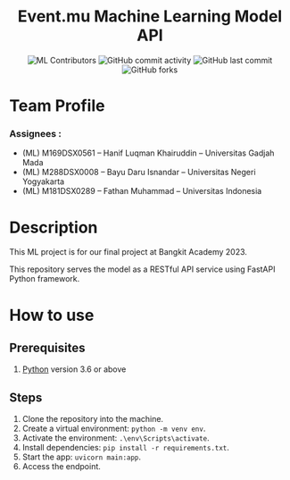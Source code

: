 <div align="center">
    <h1>Event.mu Machine Learning Model API</h1>
</div>
<div align="center">

![ML Contributors](https://img.shields.io/github/contributors/Bangkit-Capstone-CR23-PR565/ML-Model-API?color=red)
![GitHub commit activity](https://img.shields.io/github/commit-activity/m/Bangkit-Capstone-CR23-PR565/ML-Model-API)
![GitHub last commit](https://img.shields.io/github/last-commit/Bangkit-Capstone-CR23-PR565/ML-Model-API)
![GitHub forks](https://img.shields.io/github/forks/Bangkit-Capstone-CR23-PR565/ML-Model-API)
</div>

# Team Profile

### Assignees :

* (ML) M169DSX0561 – Hanif Luqman Khairuddin – Universitas Gadjah Mada
* (ML) M288DSX0008 – Bayu Daru Isnandar – Universitas Negeri Yogyakarta
* (ML) M181DSX0289 – Fathan Muhammad – Universitas Indonesia

# Description
This ML project is for our final project at Bangkit Academy 2023.

This repository serves the model as a RESTful API service using FastAPI Python framework.

# How to use
## Prerequisites
1. [Python](https://www.python.org/downloads/) version 3.6 or above

## Steps
1. Clone the repository into the machine.
1. Create a virtual environment: `python -m venv env`.
1. Activate the environment: `.\env\Scripts\activate`.
1. Install dependencies: `pip install -r requirements.txt`.
1. Start the app: `uvicorn main:app`.
1. Access the endpoint.